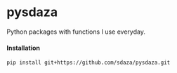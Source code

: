 # pysdaza

Python packages with functions I use everyday.

#### Installation

`pip install git+https://github.com/sdaza/pysdaza.git`
